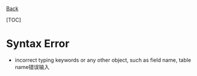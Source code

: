 [Back](../index.md)

[TOC]

# Syntax Error

- incorrect typing keywords or any other object, such as field name, table name错误输入
